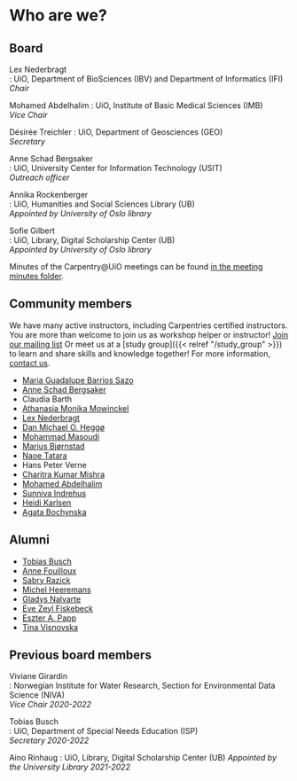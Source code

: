 # Who are we?

## Board

Lex Nederbragt  
: UiO, Department of BioSciences (IBV) and Department of Informatics (IFI)  
  _Chair_

Mohamed Abdelhalim
: UiO, Institute of Basic Medical Sciences (IMB)  
  _Vice Chair_
  
Désirée Treichler
: UiO, Department of Geosciences (GEO)  
  _Secretary_

Anne Schad Bergsaker  
: UiO, University Center for Information Technology (USIT)  
  _Outreach officer_

Annika Rockenberger  
: UiO, Humanities and Social Sciences Library (UB)  
  _Appointed by University of Oslo library_

Sofie Gilbert      
: UiO, Library, Digital Scholarship Center (UB)  
  _Appointed by University of Oslo library_

Minutes of the Carpentry\@UiO meetings can be found [in the meeting minutes folder](https://github.com/uio-carpentry/organisational/tree/master/meetings).

## Community members

We have many active instructors, including Carpentries certified instructors. 
You are more than welcome to join us as workshop helper or instructor! [Join our mailing list](https://sympa.uio.no/carpentry.uio.no/subscribe/organizers?previous_action=info) Or meet us at a [study group]({{< relref "/study_group" >}}) to learn and share skills and knowledge together!
For more information, [contact us](mailto:contact-us@carpentry.uio.no). 

* [Maria Guadalupe Barrios Sazo](http://github.com/guadabsb15)
* [Anne Schad Bergsaker](http://github.com/annesbe)
* Claudia Barth
* [Athanasia Monika Mowinckel](http://github.com/Athanasiamo)
* [Lex Nederbragt](http://github.com/lexnederbragt)
* [Dan Michael O. Heggø](http://github.com/danmichaelo)
* [Mohammad Masoudi](http://github.com/MohammadMasoudi)
* [Marius Bjørnstad](http://github.com/fa2k)
* [Naoe Tatara](http://github.com/naoe-tatara)
* Hans Peter Verne
* [Charitra Kumar Mishra](http://github.com/)
* [Mohamed Abdelhalim ](http://github.com/Me6me82)
* [Sunniva Indrehus ](http://github.com/sunnivin)
* [Heidi Karlsen](http://github.com/heidikarlsen)
* [Agata Bochynska](http://github.com/agboch)

## Alumni

* [Tobias Busch](http://github.com/Teebusch)
* [Anne Fouilloux](http://github.com/annefou)
* [Sabry Razick](http://github.com/sabryr)
* [Michel Heeremans](http://github.com/heereman)
* [Gladys Nalvarte](http://github.com/GladysNalvarte)
* [Eve Zeyl Fiskebeck](http://github.com/evezeyl)
* [Eszter A. Papp](http://github.com/eapapp)
* [Tina Visnovska](http://github.com/tinavisnovska)

## Previous board members
Viviane Girardin  
: Norwegian Institute for Water Research, Section for Environmental Data Science (NIVA)  
  _Vice Chair 2020-2022_

Tobias Busch  
: UiO, Department of Special Needs Education (ISP)  
  _Secretary 2020-2022_

Aino Rinhaug
: UiO, Library, Digital Scholarship Center (UB)
  _Appointed by the University Library 2021-2022_
